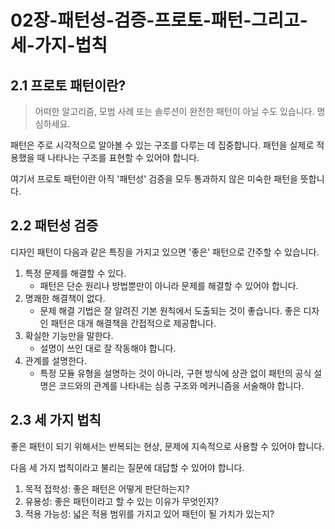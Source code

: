 # 02장-패턴성-검증-프로토-패턴-그리고-세-가지-법칙

## 2.1 프로토 패턴이란?

> 어떠한 알고리즘, 모범 사례 또는 솔루션이 완전한 패턴이 아닐 수도 있습니다. 명심하세요.

패턴은 주로 시각적으로 알아볼 수 있는 구조를 다루는 데 집중합니다. 패턴을 실제로 적용했을 때 나타나는 구조를 표현할 수 있어야 합니다.

여기서 프로토 패턴이란 아직 '패턴성' 검증을 모두 통과하지 않은 미숙한 패턴을 뜻합니다.

## 2.2 패턴성 검증

디자인 패턴이 다음과 같은 특징을 가지고 있으면 '좋은' 패턴으로 간주할 수 있습니다.

1. 특정 문제를 해결할 수 있다.
    - 패턴은 단순 원리나 방법뿐만이 아니라 문제를 해결할 수 있어야 합니다.
2. 명쾌한 해결책이 없다.
    - 문제 해결 기법은 잘 알려진 기본 원칙에서 도출되는 것이 좋습니다. 좋은 디자인 패턴은 대개 해결책을 간접적으로 제공합니다.
3. 확실한 기능만을 말한다.
    - 설명이 쓰인 대로 잘 작동해야 합니다.
4. 관계를 설명한다.
    - 특정 모듈 유형을 설명하는 것이 아니라, 구현 방식에 상관 없이 패턴의 공식 설명은 코드와의 관계를 나타내는 심층 구조와 메커니즘을 서술해야 합니다.

## 2.3 세 가지 법칙

좋은 패턴이 되기 위해서는 반복되는 현상, 문제에 지속적으로 사용할 수 있어야 합니다.

다음 세 가지 법칙이라고 불리는 질문에 대답할 수 있어야 합니다.

1. 목적 접학성: 좋은 패턴은 어떻게 판단하는지?
2. 유용성: 좋은 패턴이라고 할 수 있는 이유가 무엇인지?
3. 적용 가능성: 넓은 적용 범위를 가지고 있어 패턴이 될 가치가 있는지?